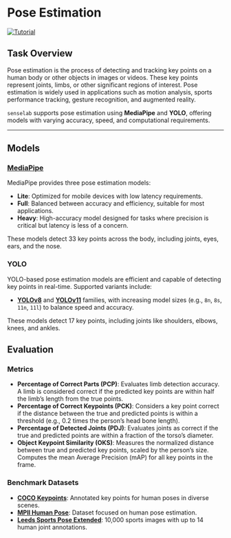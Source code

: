 # Pose Estimation

[![Tutorial](https://img.shields.io/badge/Tutorial-Click%20Here-blue?style=for-the-badge)](https://github.com/sensein/senselab/blob/main/tutorials/video/pose_estimation.ipynb)


## Task Overview

Pose estimation is the process of detecting and tracking key points on a human body or other objects in images or videos. These key points represent joints, limbs, or other significant regions of interest. Pose estimation is widely used in applications such as motion analysis, sports performance tracking, gesture recognition, and augmented reality.

`senselab` supports pose estimation using **MediaPipe** and **YOLO**, offering models with varying accuracy, speed, and computational requirements.

---

## Models

### [MediaPipe](https://ai.google.dev/edge/mediapipe/solutions/vision/pose_landmarker)
MediaPipe provides three pose estimation models:
- **Lite**: Optimized for mobile devices with low latency requirements.
- **Full**: Balanced between accuracy and efficiency, suitable for most applications.
- **Heavy**: High-accuracy model designed for tasks where precision is critical but latency is less of a concern.

These models detect 33 key points across the body, including joints, eyes, ears, and the nose.

### YOLO
YOLO-based pose estimation models are efficient and capable of detecting key points in real-time. Supported variants include:
- **[YOLOv8](https://docs.ultralytics.com/models/yolov8/)** and **[YOLOv11](https://docs.ultralytics.com/models/yolo11/#what-tasks-can-yolo11-models-perform)** families, with increasing model sizes (e.g., `8n`, `8s`, `11n`, `11l`) to balance speed and accuracy.

These models detect 17 key points, including joints like shoulders, elbows, knees, and ankles.


## Evaluation

### Metrics
-  **Percentage of Correct Parts (PCP)**: Evaluates limb detection accuracy. A limb is considered correct if the predicted key points are within half the limb’s length from the true points.
- **Percentage of Correct Keypoints (PCK)**: Considers a key point correct if the distance between the true and predicted points is within a threshold (e.g., 0.2 times the person’s head bone length).
- **Percentage of Detected Joints (PDJ)**: Evaluates joints as correct if the true and predicted points are within a fraction of the torso’s diameter.
- **Object Keypoint Similarity (OKS)**: Measures the normalized distance between true and predicted key points, scaled by the person’s size. Computes the mean Average Precision (mAP) for all key points in the frame.


### Benchmark Datasets
- **[COCO Keypoints](https://cocodataset.org/#keypoints-2020)**: Annotated key points for human poses in diverse scenes.
- **[MPII Human Pose](http://human-pose.mpi-inf.mpg.de/)**: Dataset focused on human pose estimation.
- **[Leeds Sports Pose Extended](https://github.com/axelcarlier/lsp)**: 10,000 sports images with up to 14 human joint annotations.
